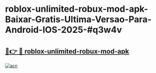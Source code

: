 # roblox-unlimited-robux-mod-apk-Baixar-Gratis-Ultima-Versao-Para-Android-IOS-2025-#q3w4v

# <h2><a href="https://ainizakaria.my?title=roblox-unlimited-robux-mod-apk&ref=24M">🔗👉 🔴 roblox-unlimited-robux-mod-apk</a></h2>

[![acn](https://github.com/user-attachments/assets/0f9c940e-d8b0-45ae-aac7-cd30a18b3e1c)](https://ainizakaria.my?title=roblox-unlimited-robux-mod-apk&ref=24M)


